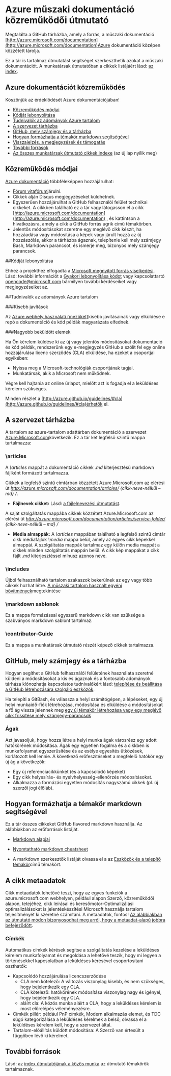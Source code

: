# <a name="azure-technical-documentation-contributor-guide"></a>Azure műszaki dokumentáció közreműködői útmutató

Megtalálta a GitHub tárházba, amely a forrás, a műszaki dokumentáció [http://azure.microsoft.com/documentation](http://azure.microsoft.com/documentation)Azure dokumentáció középen közzétett tárolja.

Ez a tár is tartalmaz útmutatást segítséget szerkeszthetik azokat a műszaki dokumentációt.  A munkatársak útmutatóban a cikkek listájáért lásd: [az index](https://github.com/Azure/azure-content/blob/master/contributor-guide/contributor-guide-index.md).

## <a name="contribute-to-azure-documentation"></a>Azure dokumentációt közreműködés

Köszönjük az érdeklődését Azure dokumentációjában!

* [Közreműködés módjai](#ways-to-contribute)
* [Kódját lebonyolítása](#code-of-conduct)
* [Tudnivalók az adományok Azure tartalom](#about-your-contributions-to-azure-content)
* [A szervezet tárházba](#repository-organization)
* [GitHub, mely számjegy és a tárházba](#use-github-git-and-this-repository)
* [Hogyan formázhatja a témakör markdown segítségével](#how-to-use-markdown-to-format-your-topic)
* [Visszajelzés, a megjegyzések és támogatás](./contributor-guide/feedback-and-comments.md)
* [További források](#more-resources)
* [Az összes munkatársak útmutató cikkek indexe](./contributor-guide/contributor-guide-index.md) (az új lap nyílik meg)

## <a name="ways-to-contribute"></a>Közreműködés módjai 

[Azure dokumentáció](http://azure.microsoft.com/documentation/) többféleképpen hozzájárulhat:

* [Fórum vitafórum](http://social.msdn.microsoft.com/Forums/windowsazure/home)járulni.
* Cikkek alján Disqus megjegyzéseket küldhetnek.
* Egyszerűen hozzájárulhat a GitHub felhasználói felület technikai cikkeket. A cikkben található ez a tár vagy látogasson el a cikk [http://azure.microsoft.com/documentation](http://azure.microsoft.com/documentation) , és kattintson a hivatkozásra, amely a cikk a GitHub forrás ugrik című témakörben.
* Jelentős módosításokat szeretne egy meglévő cikk készít, ha hozzáadása vagy módosítása a képek vagy járult hozzá az új hozzászólás, akkor a tárházba ágaznak, telepítenie kell mely számjegy Bash, Markdown parancsot, és ismerje meg, bizonyos mely számjegy parancsok.

##<a name="code-of-conduct"></a>Kódját lebonyolítása

Ehhez a projekthez elfogadta a [Microsoft megnyitott forrás viselkedési](https://opensource.microsoft.com/codeofconduct/). Lásd: további információt a [Gyakori lebonyolítása kódot](https://opensource.microsoft.com/codeofconduct/faq/) vagy kapcsolattartó [opencode@microsoft.com](mailto:opencode@microsoft.com) bármilyen további kérdéseiket vagy megjegyzéseiket az.

##<a name="about-your-contributions-to-azure-content"></a>Tudnivalók az adományok Azure tartalom

###<a name="minor-corrections"></a>Kisebb javítások

Az [Azure webhely használati (mezőket)](http://azure.microsoft.com/support/legal/website-terms-of-use/)kisebb javításainak vagy elküldése e repó a dokumentáció és kód példák magyarázata elfednek.


###<a name="larger-submissions"></a>Nagyobb beküldött elemek

Ha Ön kérelem küldése ki az új vagy jelentős módosításokat dokumentáció és kód példák, rendszerünk egy e-megjegyzés GitHub a szólít fel egy online hozzájárulása licenc szerződés (CLA) elküldése, ha ezeket a csoportjai egyikében:

* Nyissa meg a Microsoft-technológiák csoportjának tagjai.
* Munkatársak, akik a Microsoft nem működnek.

Végre kell hajtania az online űrlapot, mielőtt azt is fogadja el a leküldéses kérelem szükséges.

Minden részlet a [http://azure.github.io/guidelines/#cla](http://azure.github.io/guidelines/#cla)érhetők el.

## <a name="repository-organization"></a>A szervezet tárházba

A tartalom az azure-tartalom adattárban dokumentáció a szervezet [Azure.Microsoft.com](http://azure.microsoft.com)következik. Ez a tár két legfelső szintű mappa tartalmazza:

### <a name="articles"></a>\articles

A *\articles* mappát a dokumentáció cikkek *.md* kiterjesztésű markdown fájlként formázott tartalmazza.

Cikkek a legfelső szintű címtárban közzétett Azure.Microsoft.com az elérési út *http://azure.microsoft.com/documentation/articles/ {cikk-neve-nélkül – md} /*.

* **Fájlnevek cikket:** Lásd: [a fájlelnevezési útmutatást](./contributor-guide/file-names-and-locations.md).

A saját szolgáltatás mappába cikkek közzétett Azure.Microsoft.com az elérési út *http://azure.microsoft.com/documentation/articles/service-folder/ {cikk-neve-nélkül – md} /*

* **Media almappák:** A *\articles* mappában található a legfelső szintű címtár cikk médiafájlok *\media* mappa belül, amely az egyes cikk képekkel almappái.  A szolgáltatás mappák tartalmaz egy külön media mappát a cikkek minden szolgáltatás mappán belül. A cikk kép mappákat a cikk fájlt *.md* kiterjesztéssel mínusz azonos neve.

### <a name="includes"></a>\includes

Újból felhasználható tartalom szakaszok bekerülnek az egy vagy több cikkek hozhat létre. [A műszaki tartalom használt egyéni bővítmények](./contributor-guide/custom-markdown-extensions.md)megtekintése

### <a name="markdown-templates"></a>\markdown sablonok

Ez a mappa formázással egyszerű markdown cikk van szüksége a szabványos markdown sablont tartalmaz.

### <a name="contributor-guide"></a>\contributor-Guide

Ez a mappa a munkatársak útmutató részét képező cikkek tartalmazza.  

## <a name="use-github-git-and-this-repository"></a>GitHub, mely számjegy és a tárházba

Hogyan segíthet a GitHub felhasználói felületének használata szeretné küldeni a módosításokat a kis és ágaznak és a fontosabb adományok tárháza klónozhatja kapcsolatos tudnivalókért lásd: [telepítése és beállítása a GitHub létrehozására szolgáló eszközök](./contributor-guide/tools-and-setup.md).

Ha telepíti a GitBash, és válassza a helyi számítógépen, a lépéseket, egy új helyi munkaidő-fiók létrehozása, módosítása és elküldése a módosításokat a fő ág vissza jelennek meg [egy új témakör létrehozása vagy egy meglévő cikk frissítése mely számjegy-parancsok](./contributor-guide/git-commands-for-master.md)

### <a name="branches"></a>Ágak

Azt javasoljuk, hogy hozza létre a helyi munka ágak városrész egy adott hatókörének módosítása. Ágak egy egyetlen fogalma és a cikkben is munkafolyamat egyszerűsítése és az esélye egyesítés ütközések, korlátozott kell lennie.  A következő erőfeszítéseket a megfelelő hatókör egy új ág a következők:

* Egy új referenciacikkünket (és a kapcsolódó képeket)
* Egy cikk helyesírás- és nyelvhelyesség-ellenőrzés módosításokat.
* Alkalmazza a formázási egyetlen módosítás nagyszámú cikkek (pl. új szerzői jogi élőláb).

## <a name="how-to-use-markdown-to-format-your-topic"></a>Hogyan formázhatja a témakör markdown segítségével

Ez a tár összes cikkeket GitHub flavored markdown használja.  Az alábbiakban az erőforrások listáját.

- [Markdown alapjai](https://help.github.com/articles/markdown-basics/)

- [Nyomtatható markdown cheatsheet](./contributor-guide/media/documents/markdown-cheatsheet.pdf?raw=true)

- A markdown szerkesztők listáját olvassa el a az [Eszközök és a telepítő témakör](./contributor-guide/tools-and-setup.md#install-a-markdown-editor)című témakört.

## <a name="article-metadata"></a>A cikk metaadatok

Cikk metaadatok lehetővé teszi, hogy az egyes funkciók a azure.microsoft.com webhelyen, például alapon Szerző, közreműködői alapon, tetejéhez, cikk leírásai és keresőmotor-Optimalizálási optimalizálásokat is jelentéskészítési Microsoft használja tartalom teljesítményét ki szeretné számítani. A metaadatok, fontos! [Az alábbiakban az útmutató módon bizonyosodhat meg arról, hogy a metaadat-alapú jobbra befejeződött](./contributor-guide/article-metadata.md).

### <a name="labels"></a>Címkék

Automatikus címkék kérések segítse a szolgáltatás kezelése a leküldéses kérelem munkafolyamat és megoldása a lehetővé teszik, hogy mi legyen a történésekkel kapcsolatban a leküldéses kérésével csoportosítani oszthatók:

* Kapcsolódó hozzájárulása licencszerződése
    * CLA nem kötelező: A változás viszonylag kisebb, és nem szükséges, hogy bejelentkezik egy CLA.
    * CLA kötelező: hatókörének módosítása viszonylag nagy és igényel, hogy bejelentkezik egy CLA.
    * aláírt cla: A közös munka aláírt a CLA, hogy a leküldéses kérelem is most előrelépés véleményezésre.
* Címkék pillér: például PnP címkék, Modern alkalmazás elemet, és TDC súgó kategorizálása a leküldéses kérelmek a belső, olvassa el a leküldéses kérelem kell, hogy a szervezet által.
* Tartalom-előállítás küldött módosítása: A Szerző van értesült a függőben lévő ki kérelmet.

## <a name="more-resources"></a>További források

Lásd: az [index útmutatójának a közös munka](./contributor-guide/contributor-guide-index.md) az útmutató témakörök tartalmaznak.
